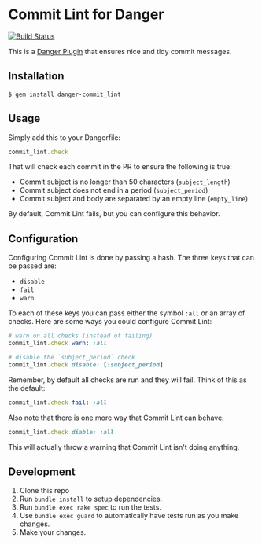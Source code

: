 # Commit Lint for Danger

[![Build Status](https://travis-ci.org/jonallured/danger-commit_lint.svg?branch=master)](https://travis-ci.org/jonallured/danger-commit_lint)

This is a [Danger Plugin][danger] that ensures nice and tidy commit messages.

## Installation

```
$ gem install danger-commit_lint
```

## Usage

Simply add this to your Dangerfile:

```ruby
commit_lint.check
```

That will check each commit in the PR to ensure the following is true:

* Commit subject is no longer than 50 characters (`subject_length`)
* Commit subject does not end in a period (`subject_period`)
* Commit subject and body are separated by an empty line (`empty_line`)

By default, Commit Lint fails, but you can configure this behavior.

## Configuration

Configuring Commit Lint is done by passing a hash. The three keys that can be
passed are:

* `disable`
* `fail`
* `warn`

To each of these keys you can pass either the symbol `:all` or an array of
checks. Here are some ways you could configure Commit Lint:

```ruby
# warn on all checks (instead of failing)
commit_lint.check warn: :all

# disable the `subject_period` check
commit_lint.check disable: [:subject_period]
```

Remember, by default all checks are run and they will fail. Think of this as the
default:

```ruby
commit_lint.check fail: :all
```

Also note that there is one more way that Commit Lint can behave:

```ruby
commit_lint.check diable: :all
```

This will actually throw a warning that Commit Lint isn't doing anything.

## Development

1. Clone this repo
2. Run `bundle install` to setup dependencies.
3. Run `bundle exec rake spec` to run the tests.
4. Use `bundle exec guard` to automatically have tests run as you make changes.
5. Make your changes.

[danger]: https://github.com/danger/danger
